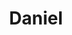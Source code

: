 ---
pid: fs261
title: Daniel
location_transcription: City Hall
coordinates: "[-75.16440891776, 39.952549790569]"
zipcode: 
gen_neighborhood: 
neighborhood: 
outside_phl: 
age: '7'
age_range: 6-13
instagram: 
image_file_name: fs_261.jpg
proposal_transcription: 
topic: Unknown
topic_summary: '0'
type: Other No Form
keywords_other: daniel
credit: Daniel
image_labels: 
twitter: 
facebook: 
permalink: "/monuments/fs261/"
layout: item-page
---